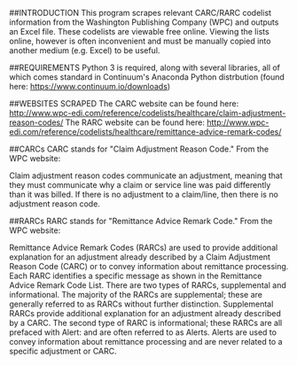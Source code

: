 ##INTRODUCTION
This program scrapes relevant CARC/RARC codelist information from the Washington Publishing Company (WPC) and outputs an Excel file. These codelists are viewable free online. Viewing the lists online, however is often inconvenient and must be manually copied into another medium (e.g. Excel) to be useful. 


##REQUIREMENTS
Python 3 is required, along with several libraries, all of which comes standard in Continuum's Anaconda Python distrbution (found here: https://www.continuum.io/downloads) 


##WEBSITES SCRAPED
The CARC website can be found here: http://www.wpc-edi.com/reference/codelists/healthcare/claim-adjustment-reason-codes/
The RARC website can be found here: http://www.wpc-edi.com/reference/codelists/healthcare/remittance-advice-remark-codes/


##CARCs
CARC stands for "Claim Adjustment Reason Code." From the WPC website:

Claim adjustment reason codes communicate an adjustment, meaning that they must communicate why a claim or service line was 
paid differently than it was billed. If there is no adjustment to a claim/line, then there is no adjustment reason code.


##RARCs
RARC stands for "Remittance Advice Remark Code." From the WPC website:

Remittance Advice Remark Codes (RARCs) are used to provide additional explanation for an adjustment already described by a 
Claim Adjustment Reason Code (CARC) or to convey information about remittance processing. Each RARC identifies a specific message 
as shown in the Remittance Advice Remark Code List. There are two types of RARCs, supplemental and informational. The majority of 
the RARCs are supplemental; these are generally referred to as RARCs without further distinction. Supplemental RARCs provide 
additional explanation for an adjustment already described by a CARC. The second type of RARC is informational; these RARCs are 
all prefaced with Alert: and are often referred to as Alerts. Alerts are used to convey information about remittance processing 
and are never related to a specific adjustment or CARC.
